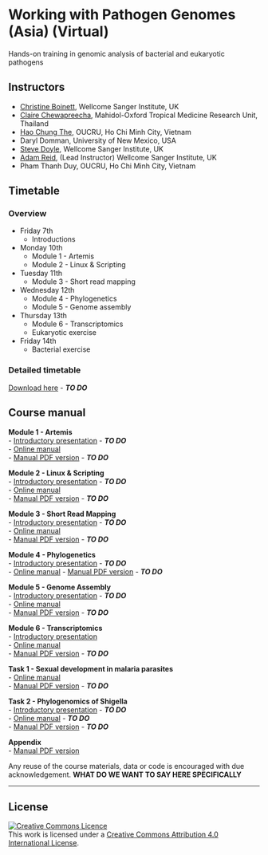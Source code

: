   
   
   
# Working with Pathogen Genomes (Asia) (Virtual)
Hands-on training in genomic analysis of bacterial and eukaryotic pathogens

## Instructors
- [Christine Boinett](https://www.sanger.ac.uk/person/boinett-christine/), Wellcome Sanger Institute, UK
- [Claire Chewapreecha](https://www.tropicalmedicine.ox.ac.uk/team/claire-chewapreecha), Mahidol-Oxford Tropical Medicine Research Unit, Thailand
- [Hao Chung The](https://www.linkedin.com/in/hao-chung-the-157457140/?originalSubdomain=vn), OUCRU, Ho Chi Minh City, Vietnam
- Daryl Domman, University of New Mexico, USA
- [Steve Doyle](https://www.sanger.ac.uk/person/doyle-stephen/), Wellcome Sanger Institute, UK
- [Adam Reid](https://www.sanger.ac.uk/person/reid-adam-james/), (Lead Instructor) Wellcome Sanger Institute, UK
- Pham Thanh Duy, OUCRU, Ho Chi Minh City, Vietnam

## Timetable
### Overview
- Friday 7th
  - Introductions
- Monday 10th
  - Module 1 - Artemis
  - Module 2 - Linux & Scripting
- Tuesday 11th
  - Module 3 - Short read mapping
- Wednesday 12th
  - Module 4 - Phylogenetics
  - Module 5 - Genome assembly  
- Thursday 13th
  - Module 6 - Transcriptomics
  - Eukaryotic exercise
- Friday 14th
  - Bacterial exercise   

### Detailed timetable
[Download here](manuals/) - ***TO DO***


## Course manual
**Module 1 - Artemis**  
     - [Introductory presentation](presentations/) - ***TO DO***  
     - [Online manual](manuals/module_artemis/module_artemis.md)  
     - [Manual PDF version](manuals/) - ***TO DO***  
  
**Module 2 - Linux & Scripting**  
     - [Introductory presentation](presentations/) - ***TO DO***  
     - [Online manual](manuals/module_linux_scripting/module_linux_scripting.md)  
     - [Manual PDF version](manuals/)  - ***TO DO***  
  
**Module 3 - Short Read Mapping**  
     - [Introductory presentation](presentations/) - ***TO DO***  
     - [Online manual](manuals/module_shortread_mapping/module_shortread_mapping.md)  
     - [Manual PDF version](manuals/) - ***TO DO***  
  
**Module 4 - Phylogenetics**  
     - [Introductory presentation](presentations/) - ***TO DO***  
     - [Online manual](manuals/module_phylogenetics/module_phylogenetics.md)
     - [Manual PDF version](manuals/) - ***TO DO***  
  
**Module 5 - Genome Assembly**  
     - [Introductory presentation](presentations/) - ***TO DO***  
     - [Online manual](manuals/module_denovo_assembly/module_denovo_assembly.md)  
     - [Manual PDF version](manuals/) - ***TO DO***  
  
**Module 6 - Transcriptomics**  
     - [Introductory presentation](presentations/WWPG_VietnamVirtual_Talk_Module6_transcriptomics.pdf)  
     - [Online manual](manuals/module_transcriptomics/module_transcriptomics.md)  
     - [Manual PDF version](manuals/) - ***TO DO***   
  
**Task 1 - Sexual development in malaria parasites**  
     - [Online manual](manuals/exercise_RNAseq/exercise_RNAseq.md)  
     - [Manual PDF version](manuals/) - ***TO DO***  
  
**Task 2 - Phylogenomics of Shigella**  
     - [Introductory presentation](presentations/) - ***TO DO***  
     - [Online manual](manuals/) - ***TO DO***  
     - [Manual PDF version](manuals/) - ***TO DO***  
  
**Appendix**  
     - [Manual PDF version](manuals/WWPG_VietnamVirtual_Appendix.pdf)  



Any reuse of the course materials, data or code is encouraged with due acknowledgement. **WHAT DO WE WANT TO SAY HERE SPECIFICALLY**

******
## License
<a rel="license" href="http://creativecommons.org/licenses/by/4.0/"><img alt="Creative Commons Licence" style="border-width:0" src="https://i.creativecommons.org/l/by/4.0/88x31.png" /></a><br />This work is licensed under a <a rel="license" href="http://creativecommons.org/licenses/by/4.0/">Creative Commons Attribution 4.0 International License</a>.

